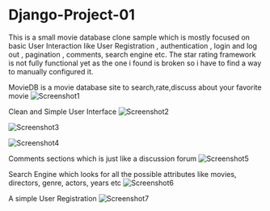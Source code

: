 # Django-Project-01
This is a small movie database clone sample which is mostly focused on basic User Interaction like 
User Registration , authentication , login and log out , pagination , comments, search engine etc.
The star rating framework is not fully functional yet as the one i found is broken so i have to find 
a way to manually configured it.

MovieDB is a movie database site to search,rate,discuss about your favorite movie
![Screenshot1](http://i.imgur.com/r6wgyi4.jpg)

Clean and Simple User Interface
![Screenshot2](http://i.imgur.com/Y9iSUKD.jpg)

![Screenshot3](http://i.imgur.com/fK7l427.jpg)

![Screenshot4](http://i.imgur.com/GzFF20s.jpg)

Comments sections which is just like a discussion forum
![Screenshot5](http://i.imgur.com/BmwoXUj.jpg)

Search Engine which looks for all the possible attributes like movies, directors, genre, actors, years etc
![Screenshot6](http://i.imgur.com/wecZVs7.jpg)

A simple User Registration 
![Screenshot7](http://i.imgur.com/mRWpzZx.jpg)
